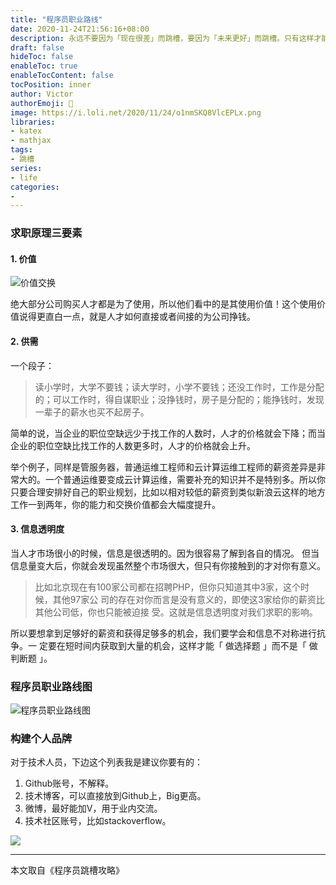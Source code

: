 ```yaml
---
title: "程序员职业路线"
date: 2020-11-24T21:56:16+08:00
description: 永远不要因为「现在很差」而跳槽，要因为「未来更好」而跳槽。只有这样才能保证你一直往上走。
draft: false
hideToc: false
enableToc: true
enableTocContent: false
tocPosition: inner
author: Victor
authorEmoji: 👻
image: https://i.loli.net/2020/11/24/o1nmSKQ8VlcEPLx.png
libraries:
- katex
- mathjax
tags:
- 跳槽
series:
- life
categories:
-
---
```








### 求职原理三要素

#### 1. 价值

![价值交换](https://i.loli.net/2020/11/24/2XaSDojKN5EtFcw.png)

绝⼤部分公司购买⼈才都是为了使⽤，所以他们看中的是其使⽤价值！这个使⽤价值说得更直⽩⼀点，就是⼈才如何直接或者间接的为公司挣钱。

#### 2. 供需

一个段子：

> 读⼩学时，⼤学不要钱；读⼤学时，⼩学不要钱；还没⼯作时，⼯作是分配的；可以⼯作时，得⾃谋职业；没挣钱时，房⼦是分配的；能挣钱时，发现⼀辈⼦的薪⽔也买不起房⼦。

简单的说，当企业的职位空缺远少于找⼯作的⼈数时，⼈才的价格就会下降；⽽当企业的职位空缺⽐找⼯作的⼈数更多时，⼈才的价格就会上升。

举个例⼦，同样是管服务器，普通运维⼯程师和云计算运维⼯程师的薪资差异是⾮常⼤的。⼀个普通运维要变成云计算运维，需要补充的知识并不是特别多。所以你只要合理安排好⾃⼰的职业规划，⽐如以相对较低的薪资到类似新浪云这样的地⽅⼯作⼀到两年，你的能⼒和交换价值都会⼤幅度提升。



#### 3. 信息透明度

当⼈才市场很⼩的时候，信息是很透明的。因为很容易了解到各⾃的情况。
但当信息量变⼤后，你就会发现虽然整个市场很⼤，但只有你接触到的才对你有意义。

> ⽐如北京现在有100家公司都在招聘PHP，但你只知道其中3家，这个时候，其他97家公
> 司的存在对你⽽⾔是没有意义的，即使这3家给你的薪资⽐其他公司低，你也只能被迫接
> 受。这就是信息透明度对我们求职的影响。

所以要想拿到⾜够好的薪资和获得⾜够多的机会，我们要学会和信息不对称进⾏抗争。⼀
定要在短时间内获取到⼤量的机会，这样才能「 做选择题 」⽽不是「 做判断题 」。



### 程序员职业路线图

![程序员职业路线图](https://i.loli.net/2020/11/24/4Yvku6QOK2f5mwC.png)





### 构建个人品牌

对于技术⼈员，下边这个列表我是建议你要有的：

1. Github账号，不解释。
2. 技术博客，可以直接放到Github上，Big更⾼。
3. 微博，最好能加V，⽤于业内交流。
4. 技术社区账号，⽐如stackoverflow。



![](https://i.loli.net/2020/11/24/wsJZ6GpOFQXT3tN.png)

---

本文取自《程序员跳槽攻略》